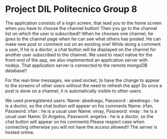 # Project DIL Politecnico Group 8
The application consists of a login screen, that lead you to the home screen when you have to choose the channel button! Then you go to the channel list on which the user is subscribed!! When he chooses one channel, he goes to the channel page when he can see what others has posted. He can make new post or comment out on an existing one!
While doing a comment a user, if he is a doctor, a chat button will be displayed on the channel for another user subscribed to the channel.
We used to react native for the front-end of the app, we also implemented an application server with nodejs. That application server is connected to the remote mongoDB database!!

For the real-time messages, we used socket, to have the change to appear to the screens of other users without the need to refresh the app! So once a post is done on a channel, it is automatically visible to other users.

We used preregistered users:
Name: abednego, Password : abednego : he is a doctor, so the chat button will appear on his comments
Name: irfan, Password: irfan : he is a usual user
Name: vinay, Password: vinay : he is a usual user
Name: Dr.Angelos, Password: angelos : he is a doctor, so the chat button will appear on his comments
Please respect case when connecting otherwise you will not have the access allowed!!
The server is hosted online.
